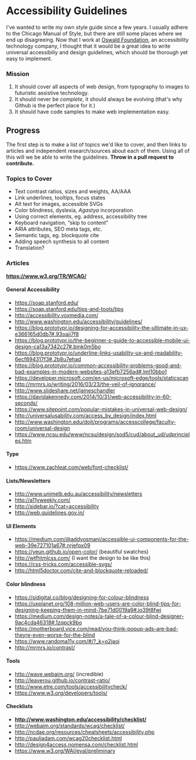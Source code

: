 # Accessibility Guidelines

I've wanted to write my own style guide since a few years. I usually adhere to the Chicago Manual of Style, but there are still some places where we end up disagreeing. Now that I work at [Oswald Foundation](https://oswald.foundation), an accessibility technology company, I thought that it would be a great idea to write universal accessibiliy and design guidelines, which should be thorough yet easy to implement.

### Mission
1. It should cover all aspects of web design, from typography to images to futuristic assistive technology.
2. It should never be *complete*, it should always be evolving (that's why Github is the perfect place for it.)
3. It should have code samples to make web implementation easy.

## Progress

The first step is to make a list of topics we'd like to cover, and then links to articles and independent research/sources about each of them. Using all of this will we be able to write the guidelines. **Throw in a pull request to contribute.**

### Topics to Cover

- Text contrast ratios, sizes and weights, AA/AAA
- Link underlines, tooltips, focus states
- Alt text for images, accessible SVGs
- Color blindness, dyslexia, *Agastya* incorporation
- Using correct elements, eg. address, accessibility tree
- Keyboard navigation, “skip to content”
- ARIA attributes, SEO meta tags, etc.
- Semantic tags, eg. blockquote cite
- Adding speech synthesis to all content
- Translation?

### Articles

**https://www.w3.org/TR/WCAG/**

#### General Accessibility

- https://soap.stanford.edu/
- https://soap.stanford.edu/tips-and-tools/tips
- http://accessibility.voxmedia.com/
- http://www.washington.edu/accessibility/guidelines/
- https://blog.prototypr.io/designing-for-accessibility-the-ultimate-in-ux-e366165d0db7#.93oaii7f8
- https://blog.prototypr.io/the-beginner-s-guide-to-accessible-mobile-ui-design-ca13a7342c27#.bink0m5bo
- https://blog.prototypr.io/underline-links-usability-ux-and-readability-6ecf894317f3#.2b8u7ehad
- https://blog.prototypr.io/common-accessibility-problems-good-and-bad-examples-in-modern-websites-a13efb7256ad#.lml10bbo1
- https://developer.microsoft.com/en-us/microsoft-edge/tools/staticscan
- http://mrmrs.io/writing/2016/03/23/the-veil-of-ignorance/
- http://www.slideshare.net/jameschandler
- https://davidakennedy.com/2014/10/31/web-accessibility-in-60-seconds/
- https://www.sitepoint.com/popular-mistakes-in-universal-web-design/
- http://universalusability.com/access_by_design/index.html
- http://www.washington.edu/doit/programs/accesscollege/faculty-room/universal-design
- https://www.ncsu.edu/www/ncsu/design/sod5/cud/about_ud/udprinciples.htm

#### Type

- https://www.zachleat.com/web/font-checklist/

#### Lists/Newsletters

- http://www.unimelb.edu.au/accessibility/newsletters
- http://a11yweekly.com/
- http://sidebar.io/?cat=accessibility
- http://web.guidelines.gov.in/

#### UI Elements

- https://medium.com/@addyosmani/accessible-ui-components-for-the-web-39e727101a67#.nrjefpx09
- https://yeun.github.io/open-color/ (beautiful swatches)
- http://wtfhtmlcss.com/ (I want the design to be like this)
- https://css-tricks.com/accessible-svgs/
- http://html5doctor.com/cite-and-blockquote-reloaded/

#### Color blindness

- https://sidigital.co/blog/designing-for-colour-blindness
- https://uxplanet.org/108-million-web-users-are-color-blind-tips-for-designing-keeping-them-in-mind-7be71d0019a9#.jo39t8fwi
- https://medium.com/design-notes/a-tale-of-a-colour-blind-designer-9ac4cda46318#.1zqpck9bo
- https://motherboard.vice.com/read/you-think-popup-ads-are-bad-theyre-even-worse-for-the-blind
- https://www.randoma11y.com/#/?_k=o2jaoj
- http://mrmrs.io/contrast/

#### Tools

- http://wave.webaim.org/ (incredible)
- http://leaverou.github.io/contrast-ratio/
- http://www.etre.com/tools/accessibilitycheck/
- https://www.w3.org/developers/tools/

#### Checklists

- **http://www.washington.edu/accessibility/checklist/**
- http://webaim.org/standards/wcag/checklist/
- http://ncdae.org/resources/cheatsheets/accessibility.php
- http://pauljadam.com/wcag20checklist.html
- http://design4access.nomensa.com/checklist.html
- https://www.w3.org/WAI/eval/preliminary
